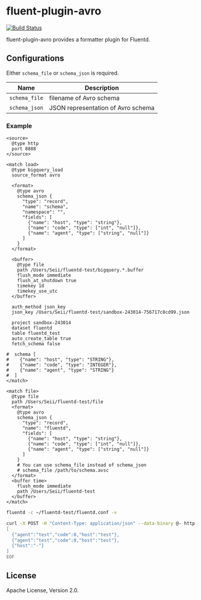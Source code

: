 # fluent-plugin-avro

[![Build Status](https://travis-ci.org/takebayashi/fluent-plugin-avro.svg)](https://travis-ci.org/takebayashi/fluent-plugin-avro)

fluent-plugin-avro provides a formatter plugin for Fluentd.

## Configurations

Either `schema_file` or `schema_json` is required.

| Name | Description |
| ---- | ----------- |
| `schema_file` | filename of Avro schema |
| `schema_json` | JSON representation of Avro schema |

### Example

```
<source>
  @type http
  port 8888
</source>

<match load>
  @type bigquery_load
  source_format avro

  <format>
    @type avro
    schema_json {
      "type": "record",
      "name": "schema",
      "namespace": "",
      "fields": [
        {"name": "host", "type": "string"},
        {"name": "code", "type": ["int", "null"]},
        {"name": "agent", "type": ["string", "null"]}
      ]
    }
  </format>

  <buffer>
    @type file
    path /Users/Seii/fluentd-test/bigquery.*.buffer
    flush_mode immediate
    flush_at_shutdown true
    timekey 1d
    timekey_use_utc
  </buffer>

  auth_method json_key
  json_key /Users/Seii/fluentd-test/sandbox-243014-756717c8cd99.json

  project sandbox-243014
  dataset fluentd
  table fluentd_test
  auto_create_table true
  fetch_schema false

#  schema [
#    {"name": "host", "type": "STRING"},
#    {"name": "code", "type": "INTEGER"},
#    {"name": "agent", "type": "STRING"}
#  ]
</match>

<match file>
  @type file
  path /Users/Seii/fluentd-test/file
  <format>
    @type avro
    schema_json {
      "type": "record",
      "name": "fluentd",
      "fields": [
        {"name": "host", "type": "string"},
        {"name": "code", "type": ["int", "null"]},
        {"name": "agent", "type": ["string", "null"]}
      ]
    }
    # You can use schema_file instead of schema_json
    # schema_file /path/to/schema.avsc
  </format>
  <buffer time>
    flush_mode immediate
    path /Users/Seii/fluentd-test
  </buffer>
</match>
```

```bash
fluentd -c ~/fluentd-test/fluentd.conf -v
```

```bash
curl -X POST -H "Content-Type: application/json" --data-binary @- http://localhost:8888/load <<EOF
[
  {"agent":"test","code":0,"host":"test"},
  {"agent":"test","code":0,"host":"test"},
  {"host":"-"}
]
EOF
```

## License

Apache License, Version 2.0.
